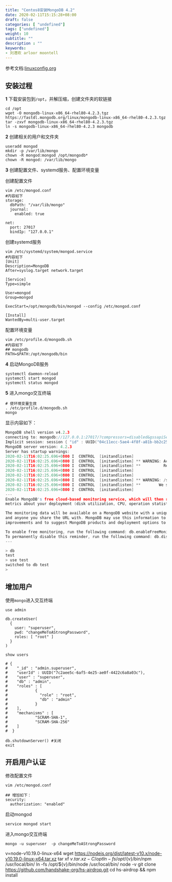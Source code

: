 ```yaml
---
title: "Centos8安装MongoDB 4.2"
date: 2020-02-11T15:15:28+08:00
draft: false
categories: [ "undefined"]
tags: ["undefined"]
weight: 10
subtitle: ""
description : ""
keywords:
- 刘港欢 arloor moontell
---
```


参考文档:[linuxconfig.org](https://linuxconfig.org/how-to-install-mongodb-on-redhat-8)

<!--more-->

## 安装过程

**1** 下载安装包到`/opt`，并解压缩，创建文件夹的软链接

```shell
cd /opt 
wget -O mongodb-linux-x86_64-rhel80-4.2.3.tgz https://fastdl.mongodb.org/linux/mongodb-linux-x86_64-rhel80-4.2.3.tgz
tar -zxvf mongodb-linux-x86_64-rhel80-4.2.3.tgz  
ln -s mongodb-linux-x86_64-rhel80-4.2.3 mongodb
```

**2** 创建相关的用户和文件夹

```shell
useradd mongod
mkdir -p /var/lib/mongo
chown -R mongod:mongod /opt/mongodb*
chown -R mongod: /var/lib/mongo
```

**3** 创建配置文件、systemd服务、配置环境变量

创建配置文件

```shell
vim /etc/mongod.conf
#内容如下
storage:
  dbPath: "/var/lib/mongo"
  journal:
    enabled: true

net:
  port: 27017
  bindIp: "127.0.0.1"
```

创建systemd服务

```shell
vim /etc/systemd/system/mongod.service
#内容如下
[Unit]
Description=MongoDB
After=syslog.target network.target

[Service]
Type=simple

User=mongod
Group=mongod

ExecStart=/opt/mongodb/bin/mongod --config /etc/mongod.conf

[Install]
WantedBy=multi-user.target
```

配置环境变量

```shell
vim /etc/profile.d/mongodb.sh
#内容如下
## mongodb
PATH=$PATH:/opt/mongodb/bin
```

**4** 启动MongoDB服务

```shell
systemctl daemon-reload
systemctl start mongod
systemctl status mongod
```

**5** 进入mongo交互终端

```shell
# 使环境变量生效
. /etc/profile.d/mongodb.sh
mongo
```

显示内容如下：

```h
MongoDB shell version v4.2.3
connecting to: mongodb://127.0.0.1:27017/?compressors=disabled&gssapiServiceName=mongodb
Implicit session: session { "id" : UUID("04c11ecc-5ae4-4f8f-a81b-bb2c2595126d") }
MongoDB server version: 4.2.3
Server has startup warnings: 
2020-02-11T16:02:25.696+0800 I  CONTROL  [initandlisten] 
2020-02-11T16:02:25.696+0800 I  CONTROL  [initandlisten] ** WARNING: Access control is not enabled for the database.
2020-02-11T16:02:25.696+0800 I  CONTROL  [initandlisten] **          Read and write access to data and configuration is unrestricted.
2020-02-11T16:02:25.696+0800 I  CONTROL  [initandlisten] 
2020-02-11T16:02:25.696+0800 I  CONTROL  [initandlisten] 
2020-02-11T16:02:25.696+0800 I  CONTROL  [initandlisten] ** WARNING: /sys/kernel/mm/transparent_hugepage/enabled is 'always'.
2020-02-11T16:02:25.696+0800 I  CONTROL  [initandlisten] **        We suggest setting it to 'never'
2020-02-11T16:02:25.696+0800 I  CONTROL  [initandlisten] 
---
Enable MongoDB's free cloud-based monitoring service, which will then receive and display
metrics about your deployment (disk utilization, CPU, operation statistics, etc).

The monitoring data will be available on a MongoDB website with a unique URL accessible to you
and anyone you share the URL with. MongoDB may use this information to make product
improvements and to suggest MongoDB products and deployment options to you.

To enable free monitoring, run the following command: db.enableFreeMonitoring()
To permanently disable this reminder, run the following command: db.disableFreeMonitoring()
---

> db
test
> use test
switched to db test
> 
```


## 增加用户

使用`mongo`进入交互终端

```shell
use admin

db.createUser(
  {
    user: "superuser",
    pwd: "changeMeToAStrongPassword",
    roles: [ "root" ]
  }
)

show users

# {
#    "_id" : "admin.superuser",
#    "userId" : UUID("7c2aee5c-6af5-4e25-ae0f-4422c6a8a03c"),
#    "user" : "superuser",
#    "db" : "admin",
#    "roles" : [
#            {
#              "role" : "root",
#              "db" : "admin"
#            }
#    ],
#    "mechanisms" : [
#            "SCRAM-SHA-1",
#            "SCRAM-SHA-256"
#    ]
#  }

db.shutdownServer() #关闭
exit
```

## 开启用户认证

修改配置文件

```
vim /etc/mongod.conf

## 增加如下：
security:
  authorization: "enabled"
```

启动mongod

```
service mongod start
```

进入mongo交互终端

```
mongo -u superuser  -p changeMeToAStrongPassword
```

v=node-v10.19.0-linux-x64
wget https://nodejs.org/dist/latest-v10.x/node-v10.19.0-linux-x64.tar.xz
tar xf  ${v}.tar.xz  -C /opt
ln -fs /opt/${v}/bin/npm   /usr/local/bin/ 
ln -fs /opt/${v}/bin/node   /usr/local/bin/
node -v
git clone https://github.com/handshake-org/hs-airdrop.git
cd hs-airdrop && npm install